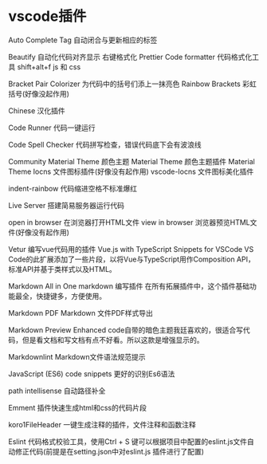 <!--
 * @Author: x09898 coder_xujie@163.com
 * @Date: 2022-05-10 08:51:48
 * @LastEditors: x09898 coder_xujie@163.com
 * @LastEditTime: 2022-07-19 14:02:37
 * @FilePath: \HTML-CSS-Javascript-\工具类的知识\VScode编辑器的使用\插件介绍.md
 * @Description: vscode编辑器中使用到的一些插件
-->
# vscode插件

Auto Complete Tag 自动闭合与更新相应的标签

Beautify 自动化代码对齐显示  右键格式化
Prettier Code formatter 代码格式化工具 shift+alt+f    js 和 css

Bracket Pair Colorizer 为代码中的括号们添上一抹亮色
Rainbow Brackets  彩虹括号(好像没起作用)

Chinese 汉化插件

Code Runner 代码一键运行

Code Spell Checker 代码拼写检查，错误代码底下会有波浪线

Community Material Theme 颜色主题
Material Theme 颜色主题插件
Material Theme Iocns 文件图标插件(好像没有起作用)
vscode-Iocns 文件图标美化插件

indent-rainbow 代码缩进空格不标准爆红

Live Server 搭建简易服务器运行代码

open in browser 在浏览器打开HTML文件
view in browser 浏览器预览HTML文件(好像没有起作用)

Vetur 编写vue代码用的插件
Vue.js with TypeScript Snippets for VSCode  VS Code的此扩展添加了一些片段，以将Vue与TypeScript用作Composition API，标准API并基于类样式以及HTML。

Markdown All in One    markdown 编写插件 在所有拓展插件中，这个插件基础功能最全，快捷键多，方便使用。

Markdown PDF  Markdown   文件PDF样式导出

Markdown Preview Enhanced   code自带的暗色主题我廷喜欢的，很适合写代码，但是看文档和写文档有点不好看。所以这款是增强显示的。

Markdownlint   Markdown文件语法规范提示

JavaScript (ES6) code snippets 更好的识别Es6语法

path intellisense 自动路径补全

Emment 插件快速生成html和css的代码片段

koro1FileHeader 一键生成注释的插件，文件注释和函数注释

Eslint  代码格式校验工具，使用Ctrl + S 键可以根据项目中配置的eslint.js文件自动修正代码(前提是在setting.json中对eslint.js 插件进行了配置)
